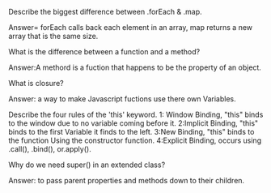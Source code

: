 Describe the biggest difference between .forEach & .map.

Answer= forEach calls back each element in an array, map returns a new array that is the same size.

What is the difference between a function and a method?

Answer:A methord is a fuction that happens to be the property of an object.

What is closure?

Answer: a way to make Javascript fuctions use there own Variables.

Describe the four rules of the 'this' keyword.
1: Window Binding, "this" binds to the window due to no variable coming before it.
2:Implicit Binding, "this" binds to the first Variable it finds to the left.
3:New Binding, "this" binds to the function Using the constructor function.
4:Explicit Binding, occurs using .call(), .bind(), or.apply().

Why do we need super() in an extended class?

Answer: to pass parent properties and methods down to their children.